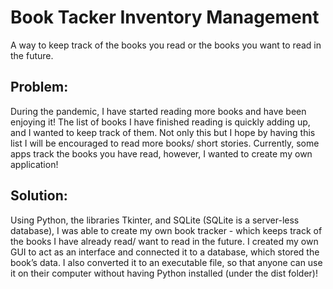 # Book Tacker Inventory Management

A way to keep track of the books you read or the books you want to read in the future.

## Problem: 

During the pandemic, I have started reading more books and have been enjoying it! The list of books I have finished reading is quickly adding up, and I wanted 
to keep track of them. Not only this but I hope by having this list I will be encouraged to read more books/ short stories. Currently, some apps track the books 
you have read, however, I wanted to create my own application!

## Solution:

Using Python, the libraries Tkinter, and SQLite (SQLite is a server-less database), I was able to create my own book tracker - which keeps track of the books I 
have already read/ want to read in the future. I created my own GUI to act as an interface and connected it to a database, which stored the book’s data. I also 
converted it to an executable file, so that anyone can use it on their computer without having Python installed (under the dist folder)!
